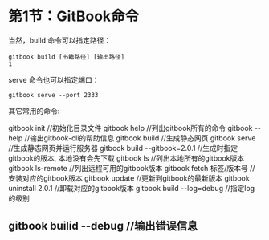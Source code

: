 # 第1节：GitBook命令

当然，build 命令可以指定路径：

```shell
gitbook build [书籍路径] [输出路径]
1
```

serve 命令也可以指定端口：

```shell
gitbook serve --port 2333
```



其它常用的命令:

gitbook init //初始化目录文件
gitbook help //列出gitbook所有的命令
gitbook --help //输出gitbook-cli的帮助信息
gitbook build //生成静态网页
gitbook serve //生成静态网页并运行服务器
gitbook build --gitbook=2.0.1 //生成时指定gitbook的版本, 本地没有会先下载
gitbook ls //列出本地所有的gitbook版本
gitbook ls-remote //列出远程可用的gitbook版本
gitbook fetch 标签/版本号 //安装对应的gitbook版本
gitbook update //更新到gitbook的最新版本
gitbook uninstall 2.0.1 //卸载对应的gitbook版本
gitbook build --log=debug //指定log的级别

gitbook builid --debug //输出错误信息
--------------------- 